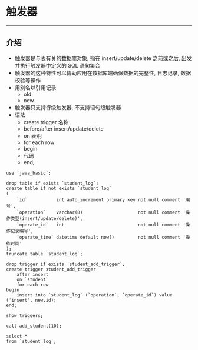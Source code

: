# 触发器

---

## 介绍

- 触发器是与表有关的数据库对象, 指在 insert/update/delete 之前或之后, 出发并执行触发器中定义的 SQL 语句集合
- 触发器的这种特性可以协助应用在数据库端确保数据的完整性, 日志记录, 数据校验等操作
- 用别名以引用记录
    - old
    - new
- 触发器只支持行级触发器, 不支持语句级触发器
- 语法
    - create trigger 名称
    - before/after insert/update/delete
    - on 表明
    - for each row
    - begin
    - 代码
    - end;

```mysql
use `java_basic`;

drop table if exists `student_log`;
create table if not exists `student_log`
(
    `id`           int auto_increment primary key not null comment '编号',
    `operation`    varchar(8)                     not null comment '操作类型(insert/update/delete)',
    `operate_id`   int                            not null comment '操作记录编号',
    `operate_time` datetime default now()         not null comment '操作时间'
);
truncate table `student_log`;

drop trigger if exists `student_add_trigger`;
create trigger student_add_trigger
    after insert
    on `student`
    for each row
begin
    insert into `student_log` (`operation`, `operate_id`) value ('insert', new.id);
end;

show triggers;

call add_student(10);

select *
from `student_log`;
```
